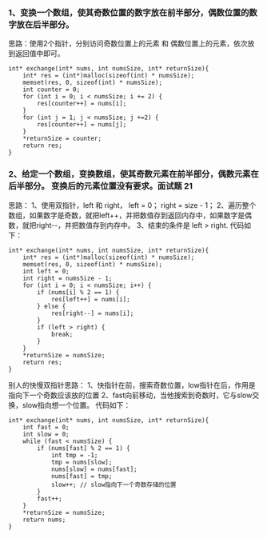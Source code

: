 ### 1、变换一个数组，使其奇数位置的数字放在前半部分，偶数位置的数字放在后半部分。
思路：使用2个指针，分别访问奇数位置上的元素 和 偶数位置上的元素，依次放到返回值中即可。

```
int* exchange(int* nums, int numsSize, int* returnSize){
    int* res = (int*)malloc(sizeof(int) * numsSize);
    memset(res, 0, sizeof(int) * numsSize);
    int counter = 0;
    for (int i = 0; i < numsSize; i += 2) {
        res[counter++] = nums[i];
    }
    for (int j = 1; j < numsSize; j +=2) {
        res[counter++] = nums[j];
    }
    *returnSize = counter;
    return res;
}
```

### 2、给定一个数组，变换数组，使其奇数元素在前半部分，偶数元素在后半部分。 变换后的元素位置没有要求。面试题 21

思路： 
1、使用双指针，left 和 right， left = 0； right = size - 1；
2、遍历整个数组，如果数字是奇数，就把left++，并把数值存到返回内存中，如果数字是偶数，就把right--，并把数值存到内存中。
3、结束的条件是 left > right.
代码如下：
```
int* exchange(int* nums, int numsSize, int* returnSize){
    int* res = (int*)malloc(sizeof(int) * numsSize);
    memset(res, 0, sizeof(int) * numsSize);
    int left = 0;
    int right = numsSize - 1;
    for (int i = 0; i < numsSize; i++) {
        if (nums[i] % 2 == 1) {
            res[left++] = nums[i];
        } else {
            res[right--] = nums[i];
        }
        if (left > right) {
            break;
        }
    }
    *returnSize = numsSize;
    return res;
}
```

别人的快慢双指针思路：
1、快指针在前，搜索奇数位置，low指针在后，作用是指向下一个奇数应该放的位置
2、fast向前移动，当他搜索到奇数时，它与slow交换，slow指向想一个位置。
代码如下：

```
int* exchange(int* nums, int numsSize, int* returnSize){
    int fast = 0;
    int slow = 0;
    while (fast < numsSize) {
        if (nums[fast] % 2 == 1) {
            int tmp = -1;
            tmp = nums[slow];
            nums[slow] = nums[fast];
            nums[fast] = tmp;
            slow++; // slow指向下一个奇数存储的位置
        }
        fast++;
    }
    *returnSize = numsSize;
    return nums;
}
```
